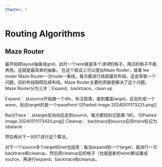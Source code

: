 ```yaml
---
Chapter: 7
---
```

# Routing  Algorithms
## Maze Router
最开始把layout抽象成grid，此时一个wire就是多个*连续*的格子。用过的格子不能再用。这就是最简单的抽象。
在这个假设上可以提出Maze Router，或者 lee router
Maze Router一次route一条线，每次都进行局部最优布线。这会导致一个问题，旧的布线阻碍后续布线。Maze Router主要的贡献是解决了这个问题。
Maze Router分为三步：Expand，backtrace，clean up
 
Expand：
从source开始做一个dfs，标注距离，直到覆盖target。这会形成一个wave，到达target的是一个wavefront
![[Pasted image 20240511173225.png]]

BackTrace：
从target反向向后走到source。每次都找标记距离-1的。
![[Pasted image 20240511173420.png]]
Cleanup：
backtrace到source后将trace标记为obstacle

然后再对下一对ST进行这个算法。

对于一个source多个target的net也适用：每当expand到一个target，就进行一次backtrace和cleanup，然后把cleanup后的格子（也就是新的wire)都设置成source，再进行expand，backtrace和cleanup。